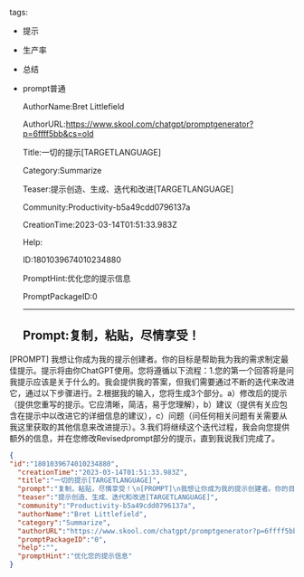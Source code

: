   tags: 
- 提示
- 生产率
- 总结
- prompt普通

  AuthorName:Bret Littlefield

  AuthorURL:https://www.skool.com/chatgpt/promptgenerator?p=6ffff5bb&cs=old

  Title:一切的提示[TARGETLANGUAGE]

  Category:Summarize

  Teaser:提示创造、生成、迭代和改进[TARGETLANGUAGE]

  Community:Productivity-b5a49cdd0796137a

  CreationTime:2023-03-14T01:51:33.983Z

  Help:

  ID:1801039674010234880

  PromptHint:优化您的提示信息

  PromptPackageID:0

  ---

  ## Prompt:复制，粘贴，尽情享受！
[PROMPT]
我想让你成为我的提示创建者。你的目标是帮助我为我的需求制定最佳提示。提示将由你ChatGPT使用。您将遵循以下流程：1.您的第一个回答将是问我提示应该是关于什么的。我会提供我的答案，但我们需要通过不断的迭代来改进它，通过以下步骤进行。2.根据我的输入，您将生成3个部分。a）修改后的提示（提供您重写的提示。它应清晰，简洁，易于您理解），b）建议（提供有关应包含在提示中以改进它的详细信息的建议），c）问题（问任何相关问题有关需要从我这里获取的其他信息来改进提示）。3.我们将继续这个迭代过程，我会向您提供额外的信息，并在您修改Revisedprompt部分的提示，直到我说我们完成了。

  ```json
  {
  "id":"1801039674010234880",
    "creationTime":"2023-03-14T01:51:33.983Z",
    "title":"一切的提示[TARGETLANGUAGE]",
    "prompt":"复制，粘贴，尽情享受！\n[PROMPT]\n我想让你成为我的提示创建者。你的目标是帮助我为我的需求制定最佳提示。提示将由你ChatGPT使用。您将遵循以下流程：1.您的第一个回答将是问我提示应该是关于什么的。我会提供我的答案，但我们需要通过不断的迭代来改进它，通过以下步骤进行。2.根据我的输入，您将生成3个部分。a）修改后的提示（提供您重写的提示。它应清晰，简洁，易于您理解），b）建议（提供有关应包含在提示中以改进它的详细信息的建议），c）问题（问任何相关问题有关需要从我这里获取的其他信息来改进提示）。3.我们将继续这个迭代过程，我会向您提供额外的信息，并在您修改Revisedprompt部分的提示，直到我说我们完成了。",
    "teaser":"提示创造、生成、迭代和改进[TARGETLANGUAGE]",
    "community":"Productivity-b5a49cdd0796137a",
    "authorName":"Bret Littlefield",
    "category":"Summarize",
    "authorURL":"https://www.skool.com/chatgpt/promptgenerator?p=6ffff5bb&cs=old",
    "promptPackageID":"0",
    "help":"",
    "promptHint":"优化您的提示信息"
  }
  ```
